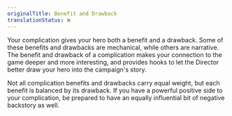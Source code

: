 ```yaml
---
originalTitle: Benefit and Drawback
translationStatus: ❌
---
```

Your complication gives your hero both a benefit and a drawback. Some of these benefits and drawbacks are mechanical, while others are narrative. The benefit and drawback of a complication makes your connection to the game deeper and more interesting, and provides hooks to let the Director better draw your hero into the campaign's story.

Not all complication benefits and drawbacks carry equal weight, but each benefit is balanced by its drawback. If you have a powerful positive side to your complication, be prepared to have an equally influential bit of negative backstory as well.